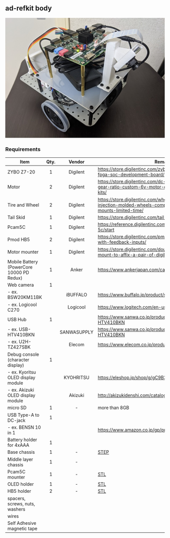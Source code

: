 ## ad-refkit body

![ad-refkit](./ad-refkit-image_s.jpg "ad-refkit")

### Requirements

| Item                                      | Qty. | Vendor      | Remark                                                                                                                              |
|-------------------------------------------|:----:|:-----------:|-------------------------------------------------------------------------------------------------------------------------------------|
| ZYBO Z7-20                                | 1    | Digilent    | https://store.digilentinc.com/zybo-z7-zynq-7000-arm-fpga-soc-development-board/                                                     |
| Motor                                     | 2    | Digilent    | https://store.digilentinc.com/dc-motor-gearbox-1-53-gear-ratio-custom-6v-motor-designed-for-digilent-robot-kits/                    |
| Tire and Wheel                            | 2    | Digilent    | https://store.digilentinc.com/wheel-kit-d-slot-pair-abs-injection-molded-wheels-compatible-with-digilent-motor-mounts-limited-time/ |
| Tail Skid                                 | 1    | Digilent    | https://store.digilentinc.com/tail-skid-limited-time/                                                                               |
| Pcam5C                                    | 1    | Digilent    | https://reference.digilentinc.com/reference/add-ons/pcam-5c/start                                                                   |
| Pmod HB5                                  | 2    | Digilent    | https://store.digilentinc.com/pmod-hb5-h-bridge-driver-with-feedback-inputs/                                                        |
| Motor mounter                             | 1    | Digilent    | https://store.digilentinc.com/double-motor-mount-metal-mount-to-affix-a-pair-of-digilent-motors-limited-time/                       |
| Mobile Battery (PowerCore 10000 PD Redux) | 1    | Anker       | https://www.ankerjapan.com/category/COMPACT/A1239.html                                                                              |
| Web camera                                | 1    |             |                                                                                                                                     |
|  - ex. BSW20KM11BK                        |      | iBUFFALO    | https://www.buffalo.jp/product/series/BSW20KM11BK                                                                                   |
|  - ex. Logicool C270                      |      | Logicool    | https://www.logitech.com/en-us/product/hd-webcam-c270                                                                               |
| USB Hub                                   | 1    |             | https://www.sanwa.co.jp/product/syohin.asp?code=USB-HTV410BKN                                                                       |
|  - ex. USB-HTV410BKN                      |      | SANWASUPPLY | https://www.sanwa.co.jp/product/syohin.asp?code=USB-HTV410BKN                                                                       |
|  - ex. U2H-TZ427SBK                       |      | Elecom      | https://www.elecom.co.jp/products/U2H-TZ427SBK.html                                                                                 |
| Debug console (character display)         | 1    |             |                                                                                                                                     |
|  - ex. Kyoritsu OLED display module       |      | KYOHRITSU   | https://eleshop.jp/shop/g/gC9B362/                                                                                                  |
|  - ex. Akizuki OLED display module        |      | Akizuki     | http://akizukidenshi.com/catalog/g/gP-08277/                                                                                        |
| micro SD                                  | 1    | -           | more than 8GB                                                                                                                       |
| USB Type-A to DC-jack                     | 1    |             |                                                                                                                                     |
|  - ex. BENSN 10 in 1                      |      |             | https://www.amazon.co.jp/gp/product/B07Y5DCBRL/                                                                                     |
| Battery holder for 4xAAA                  | 1    |             |                                                                                                                                     |
| Base chassis                              | 1    | -           | [STEP](../../assets/cad/base_chassis/robocar_base2.step)                                                                            |
| Middle layer chassis                      | 1    | -           |                                                                                                                                     |
| Pcam5C mounter                            | 1    | -           | [STL](../../assets/cad/Pcam5C/Pcam5C_mounter.stl)                                                                                   |
| OLED holder                               | 1    | -           | [STL](../../assets/cad/OLED_holder/OLED_holder.stl)                                                                                 |
| HB5 holder                                | 2    | -           | [STL](../../assets/cad/HB5_holder/HB5_holder.stl)                                                                                   |
| spacers, screws, nuts, washers            |      |             |                                                                                                                                     |
| wires                                     |      |             |                                                                                                                                     |
| Self Adhesive magnetic tape               |      |             |                                                                                                                                     |

